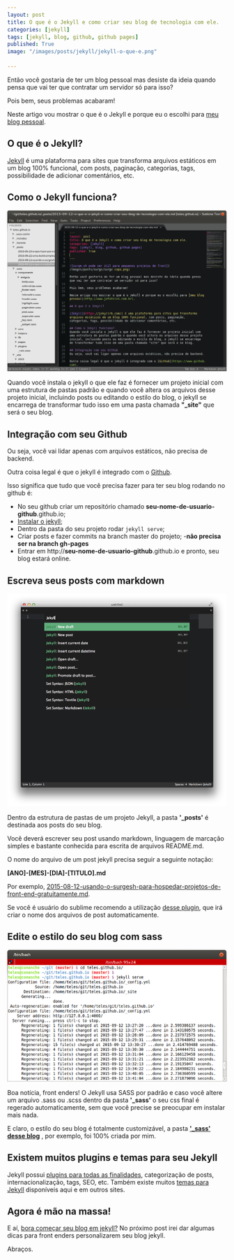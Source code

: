 ```yaml
---
layout: post
title: O que é o Jekyll e como criar seu blog de tecnologia com ele.
categories: [jekyll]
tags: [jekyll, blog, github, github pages]
published: True
image: "/images/posts/jekyll/jekyll-o-que-e.png"

---
```


Então você gostaria de ter um blog pessoal mas desiste da ideia quando pensa que vai ter que contratar um servidor só para isso? 

Pois bem, seus problemas acabaram!

Neste artigo vou mostrar o que é o Jekyll e porque eu o escolhi para [meu blog pessoal](http://www.jotateles.com.br).

## O que é o Jekyll?

[Jekyll](https://jekyllrb.com/) é uma plataforma para sites que transforma arquivos estáticos em um blog 100% funcional, com posts, paginação, categorias, tags, possibilidade de adicionar comentários, etc.

## Como o Jekyll funciona? 

![É assim que um post do meu blog se parece no modo edição.](/images/posts/jekyll/meu-ambiente-de-trabalho-com-jekyll-e-sublime.png)

Quando você instala o jekyll o que ele faz é fornecer um projeto inicial com uma estrutura de pastas padrão e quando você altera os arquivos desse projeto inicial, incluindo posts ou editando o estilo do blog, o jekyll se encarrega de transformar tudo isso em uma pasta chamada **"_site"** que será o seu blog.

## Integração com seu Github

Ou seja, você vai lidar apenas com arquivos estáticos, não precisa de backend.

Outra coisa legal é que o jekyll é integrado com o [Github](https://www.github.com).

Isso significa que tudo que você precisa fazer para ter seu blog rodando no github é: 

* No seu github criar um repositório chamado **seu-nome-de-usuario-github**.github.io;
* [Instalar o jekyll](https://jekyllrb.com/docs/installation/);
* Dentro da pasta do seu projeto rodar `jekyll serve`;
* Criar posts e fazer commits na branch master do projeto; -**não precisa ser na branch gh-pages**
* Entrar em http://**seu-nome-de-usuario-github**.github.io e pronto, seu blog estará online.

## Escreva seus posts com markdown
![Pacote do sublime para jekyll](/images/posts/jekyll/jekyll-sublime-package.png)

Dentro da estrutura de pastas de um projeto Jekyll, a pasta **'_posts'** é destinada aos posts do seu blog.

Você deverá escrever seu post usando markdown, linguagem de marcação simples e bastante conhecida para escrita de arquivos README.md.

O nome do arquivo de um post jekyll precisa seguir a seguinte notação:

**[ANO]-[MES]-[DIA]-[TITULO].md**

Por exemplo, [2015-08-12-usando-o-surgesh-para-hospedar-projetos-de-front-end-gratuitamente.md](https://github.com/teles/teles.github.io/blob/master/_posts/2015-08-12-usando-o-surgesh-para-hospedar-projetos-de-front-end-gratuitamente.md).

Se você é usuário do sublime recomendo a utilização [desse plugin](https://packagecontrol.io/packages/Jekyll), que irá criar o nome dos arquivos de post automaticamente. 

## Edite o estilo do seu blog com sass

![Rodando o comando jekyll serve.](/images/posts/jekyll/jekyll-serve.png)

Boa notícia, front enders! O Jekyll usa SASS por padrão e caso você altere um arquivo .sass ou .scss dentro da pasta **'_sass'** o seu css final é regerado automaticamente, sem que você precise se preocupar em instalar mais nada.

E claro, o estilo do seu blog é totalmente customizável, a pasta **['_sass' desse blog](https://github.com/teles/teles.github.io/tree/master/_sass)** , por exemplo, foi 100% criada por mim.


## Existem muitos plugins e temas para seu Jekyll

Jekyll possui [plugins para todas as finalidades](https://jekyllrb.com/docs/plugins/), categorização de posts, internacionalização, tags, SEO, etc. Também existe muitos [temas para Jekyll](http://jekyllthemes.org/) disponíveis aqui e em outros sites.

## Agora é mão na massa!

E aí, [bora começar seu blog em jekyll?](https://jekyllrb.com/) No próximo post irei dar algumas dicas para front enders personalizarem seu blog jekyll. 

Abraços.












